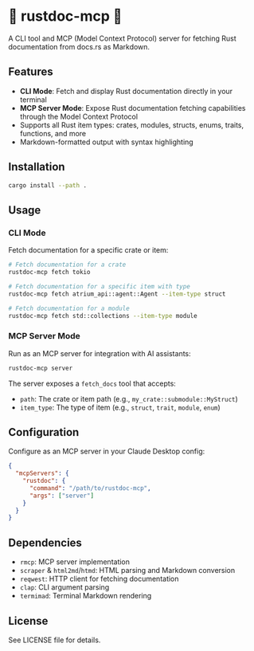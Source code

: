 # 🦀 rustdoc-mcp 🦀

A CLI tool and MCP (Model Context Protocol) server for fetching Rust documentation from docs.rs as Markdown.

## Features

- **CLI Mode**: Fetch and display Rust documentation directly in your terminal
- **MCP Server Mode**: Expose Rust documentation fetching capabilities through the Model Context Protocol
- Supports all Rust item types: crates, modules, structs, enums, traits, functions, and more
- Markdown-formatted output with syntax highlighting

## Installation

```bash
cargo install --path .
```

## Usage

### CLI Mode

Fetch documentation for a specific crate or item:

```bash
# Fetch documentation for a crate
rustdoc-mcp fetch tokio

# Fetch documentation for a specific item with type
rustdoc-mcp fetch atrium_api::agent::Agent --item-type struct

# Fetch documentation for a module
rustdoc-mcp fetch std::collections --item-type module
```

### MCP Server Mode

Run as an MCP server for integration with AI assistants:

```bash
rustdoc-mcp server
```

The server exposes a `fetch_docs` tool that accepts:

- `path`: The crate or item path (e.g., `my_crate::submodule::MyStruct`)
- `item_type`: The type of item (e.g., `struct`, `trait`, `module`, `enum`)

## Configuration

Configure as an MCP server in your Claude Desktop config:

```json
{
  "mcpServers": {
    "rustdoc": {
      "command": "/path/to/rustdoc-mcp",
      "args": ["server"]
    }
  }
}
```

## Dependencies

- `rmcp`: MCP server implementation
- `scraper` & `html2md`/`htmd`: HTML parsing and Markdown conversion
- `reqwest`: HTTP client for fetching documentation
- `clap`: CLI argument parsing
- `termimad`: Terminal Markdown rendering

## License

See LICENSE file for details.
